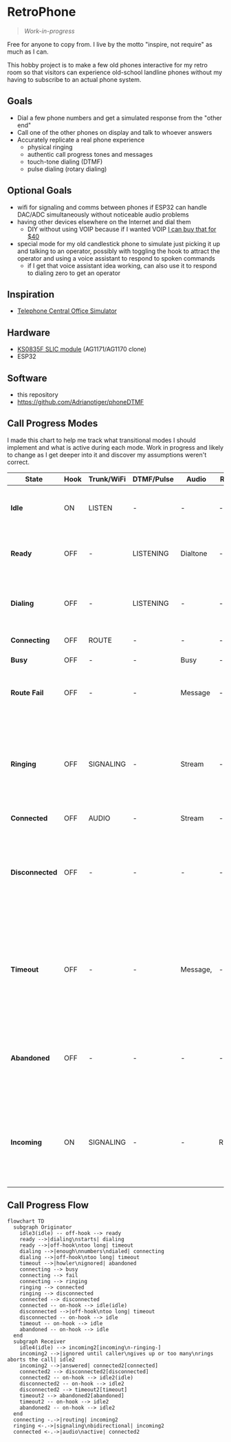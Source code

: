 # RetroPhone

>*Work-in-progress*

Free for anyone to copy from. I live by the motto "inspire, not require" as much as I can.

This hobby project is to make a few old phones interactive for my retro room so that visitors can experience old-school landline phones without my having to subscribe to an actual phone system. 

## Goals
* Dial a few phone numbers and get a simulated response from the "other end"
* Call one of the other phones on display and talk to whoever answers
* Accurately replicate a real phone experience
  * physical ringing
  * authentic call progress tones and messages
  * touch-tone dialing (DTMF)
  * pulse dialing (rotary dialing)

## Optional Goals
* wifi for signaling and comms between phones if ESP32 can handle DAC/ADC simultaneously without noticeable audio problems
* having other devices elsewhere on the Internet and dial them 
  * DIY without using VOIP because if I wanted VOIP [I can buy that for $40](https://a.co/d/4o4eVzs)
* special mode for my old candlestick phone to simulate just picking it up and talking to an operator, possibly with toggling the hook to attract the operator and using a voice assistant to respond to spoken commands
  * if I get that voice assistant idea working, can also use it to respond to dialing zero to get an operator

## Inspiration
* [Telephone Central Office Simulator](https://youtu.be/qM0ZhSyA6Jw)

## Hardware
* [KS0835F SLIC module](https://www.youtube.com/redirect?event=video_description&redir_token=QUFFLUhqbEtxcHQ2MnVEQ3c2ZXVjNHRtZW82Tk1JSS1UUXxBQ3Jtc0ttV0g1ZlFleXBXV0JRbVJTbldEbW12X2JVQ0ZJcEJ0NG44ck94cUtmeEowY2xuNi1QSEQwbzFzYmo1cDdGLTFWNHR4QmpVbS0yNlRvdWFYeEN4b3JUcnFYZnN3SWkwUGRmSmI4UDNFSDE3R1Rlb0Iycw&q=https%3A%2F%2Fs.click.aliexpress.com%2Fe%2F_DFeMKoP&v=qM0ZhSyA6Jw) (AG1171/AG1170 clone)
* ESP32

## Software
* this repository
* https://github.com/Adrianotiger/phoneDTMF

## Call Progress Modes
I made this chart to help me track what transitional modes I should implement and what is active during each mode. Work in progress and likely to change as I get deeper into it and discover my assumptions weren't correct.

 **State**        | **Hook** | **Trunk/WiFi** | **DTMF/Pulse** | **Audio**           | **Ringer** | **Website** | **Notes**                                                                                               
------------------|----------|----------------|----------------|---------------------|------------|-------------|---------------------------------------------------------------------------------------------------------
 **Idle**         | ON       | LISTEN         | -              | -                   | -          | ON          | • website active for status, statistics & configuration
 **Ready**        | OFF      | -              | LISTENING      | Dialtone            | -          | -           | • switch to Dialing as soon as first number dialed
 **Dialing**      | OFF      | -              | LISTENING      | -                   | -          | -           | • restart timeout after each dialed number (maybe unnecessary)
 **Connecting**   | OFF      | ROUTE          | -              | -                   | -          | -           | • negotiate connection
 **Busy**         | OFF      | -              | -              | Busy                | -          | -           | • start timeout
 **Route Fail**   | OFF      | -              | -              | Message             | -          | -           | • "number not in service" <br>&bull; start timeout
 **Ringing**      | OFF      | SIGNALING      | -              | Stream              | -          | -           | • must send signaling to keep route alive<br>&bull; receiving end can optionally disconnect if no answer after custom duration
 **Connected**    | OFF      | AUDIO          | -              | Stream              | -          | -           | 
 **Disconnected** | OFF      | -              | -              | -                   | -          | -           | • call audio stream terminated by remote end (ringing or active call)<br>&bull; start timeout in case user fails to hang up
 **Timeout**      | OFF      | -              | -              | Message,            | -          | -           | • left off hook too long unconnected<br>&bull; how long is appropriate for timeout?<br>&bull; "please hang up and try your call again", then play howler
 **Abandoned**    | OFF      | -              | -              | -                   | -          | -           | • gave up waiting for you to hang up, so line is abandoned and services are disabled until back on hook
 **Incoming**     | ON       | SIGNALING      | -              | -                   | Ringing    | -           | • origin end must send repeated or continuous signal to keep route alive; abort call if signaling ends

## Call Progress Flow
```mermaid
flowchart TD
  subgraph Originator
    idle3(idle) -- off-hook --> ready
    ready -->|dialing\nstarts| dialing
    ready -->|off-hook\ntoo long| timeout
    dialing -->|enough\nnumbers\ndialed| connecting
    dialing -->|off-hook\ntoo long| timeout
    timeout -->|howler\nignored| abandoned
    connecting --> busy
    connecting --> fail
    connecting --> ringing
    ringing --> connected
    ringing --> disconnected
    connected --> disconnected
    connected -- on-hook --> idle(idle)
    disconnected -->|off-hook\ntoo long| timeout
    disconnected -- on-hook --> idle
    timeout -- on-hook --> idle
    abandoned -- on-hook --> idle
  end
  subgraph Receiver
    idle4(idle) --> incoming2[incoming\n-ringing-]
    incoming2 -->|ignored until caller\ngives up or too many\nrings aborts the call| idle2
    incoming2 -->|answered| connected2[connected]
    connected2 --> disconnected2[disconnected]
    connected2 -- on-hook --> idle2(idle)
    disconnected2 -- on-hook --> idle2
    disconnected2 --> timeout2[timeout]
    timeout2 --> abandoned2[abandoned]
    timeout2 -- on-hook --> idle2
    abandoned2 -- on-hook --> idle2
  end
  connecting -.->|routing| incoming2
  ringing <-.->|signaling\nbidirectional| incoming2
  connected <-.->|audio\nactive| connected2
```